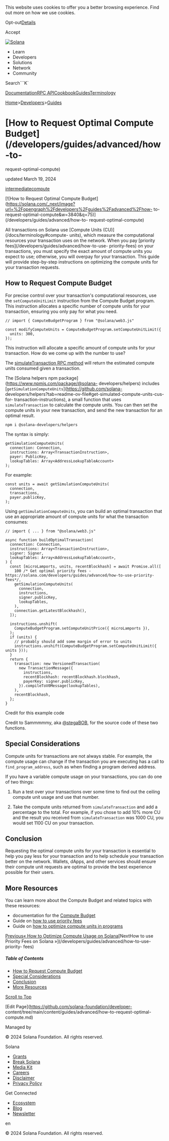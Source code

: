 This website uses cookies to offer you a better browsing experience. Find out
more on how we use cookies.

Opt-out[Details](/privacy-policy#collection-of-information)

Accept

[![Solana](/_next/static/media/logotype-dark.f79d530d.svg)](/)

  * Learn
  * Developers
  * Solutions
  * Network
  * Community

Search```K`

[Documentation](/docs)[RPC
API](/docs/rpc)[Cookbook](/developers/cookbook)[Guides](/developers/guides)[Terminology](/docs/terminology)

[Home](/)>[Developers](/developers)>[Guides](/developers/guides)

# [How to Request Optimal Compute Budget](/developers/guides/advanced/how-to-
request-optimal-compute)

updated March 19, 2024

[intermediate](/developers/guides?difficulty=intermediate)[compute](/developers/guides?tags=compute)

[![How to Request Optimal Compute
Budget](https://solana.com/_next/image?url=%2Fopengraph%2Fdevelopers%2Fguides%2Fadvanced%2Fhow-
to-request-optimal-compute&w=3840&q=75)](/developers/guides/advanced/how-to-
request-optimal-compute)

All transactions on Solana use [Compute Units (CU)](/docs/terminology#compute-
units), which measure the computational resources your transaction uses on the
network. When you pay [priority fees](/developers/guides/advanced/how-to-use-
priority-fees) on your transactions, you must specify the exact amount of
compute units you expect to use; otherwise, you will overpay for your
transaction. This guide will provide step-by-step instructions on optimizing
the compute units for your transaction requests.

## How to Request Compute Budget #

For precise control over your transaction's computational resources, use the
`setComputeUnitLimit` instruction from the Compute Budget program. This
instruction allocates a specific number of compute units for your transaction,
ensuring you only pay for what you need.

    
    
    // import { ComputeBudgetProgram } from "@solana/web3.js"
     
    const modifyComputeUnits = ComputeBudgetProgram.setComputeUnitLimit({
      units: 300,
    });

This instruction will allocate a specific amount of compute units for your
transaction. How do we come up with the number to use?

The [simulateTransaction RPC method](/docs/rpc/http/simulatetransaction) will
return the estimated compute units consumed given a transaction.

The [Solana helpers npm package](https://www.npmjs.com/package/@solana-
developers/helpers) includes
[`getSimulationComputeUnits`](https://github.com/solana-
developers/helpers?tab=readme-ov-file#get-simulated-compute-units-cus-for-
transaction-instructions), a small function that uses `simulateTransaction` to
calculate the compute units. You can then set the compute units in your new
transaction, and send the new transaction for an optimal result.

    
    
    npm i @solana-developers/helpers

The syntax is simply:

    
    
    getSimulationComputeUnits(
      connection: Connection,
      instructions: Array<TransactionInstruction>,
      payer: PublicKey,
      lookupTables: Array<AddressLookupTableAccount>
    );

For example:

    
    
    const units = await getSimulationComputeUnits(
      connection,
      transactions,
      payer.publicKey,
    );

Using `getSimulationComputeUnits`, you can build an optimal transaction that
use an appropriate amount of compute units for what the transaction consumes:

    
    
    // import { ... } from "@solana/web3.js"
     
    async function buildOptimalTransaction(
      connection: Connection,
      instructions: Array<TransactionInstruction>,
      signer: Signer,
      lookupTables: Array<AddressLookupTableAccount>,
    ) {
      const [microLamports, units, recentBlockhash] = await Promise.all([
        100 /* Get optimal priority fees - https://solana.com/developers/guides/advanced/how-to-use-priority-fees*/,
        getSimulationComputeUnits(
          connection,
          instructions,
          signer.publicKey,
          lookupTables,
        ),
        connection.getLatestBlockhash(),
      ]);
     
      instructions.unshift(
        ComputeBudgetProgram.setComputeUnitPrice({ microLamports }),
      );
      if (units) {
        // probably should add some margin of error to units
        instructions.unshift(ComputeBudgetProgram.setComputeUnitLimit({ units }));
      }
      return {
        transaction: new VersionedTransaction(
          new TransactionMessage({
            instructions,
            recentBlockhash: recentBlockhash.blockhash,
            payerKey: signer.publicKey,
          }).compileToV0Message(lookupTables),
        ),
        recentBlockhash,
      };
    }

Credit for this example code

Credit to Sammmmmy, aka [@stegaBOB](https://twitter.com/stegaBOB), for the
source code of these two functions.

## Special Considerations #

Compute units for transactions are not always stable. For example, the compute
usage can change if the transaction you are executing has a call to
`find_program_address`, such as when finding a program derived address.

If you have a variable compute usage on your transactions, you can do one of
two things:

  1. Run a test over your transactions over some time to find out the ceiling compute unit usage and use that number.

  2. Take the compute units returned from `simulateTransaction` and add a percentage to the total. For example, if you chose to add 10% more CU and the result you received from `simulateTransaction` was 1000 CU, you would set 1100 CU on your transaction.

## Conclusion #

Requesting the optimal compute units for your transaction is essential to help
you pay less for your transaction and to help schedule your transaction better
on the network. Wallets, dApps, and other services should ensure their compute
unit requests are optimal to provide the best experience possible for their
users.

## More Resources #

You can learn more about the Compute Budget and related topics with these
resources:

  * documentation for the [Compute Budget](/docs/core/runtime#compute-budget)
  * Guide on [how to use priority fees](/developers/guides/advanced/how-to-use-priority-fees)
  * Guide on [how to optimize compute units in programs](/developers/guides/advanced/how-to-optimize-compute)

[Previous« How to Optimize Compute Usage on
Solana](/developers/guides/advanced/how-to-optimize-compute)[NextHow to use
Priority Fees on Solana »](/developers/guides/advanced/how-to-use-priority-
fees)

##### Table of Contents

  * [How to Request Compute Budget](/developers/guides/advanced/how-to-request-optimal-compute#how-to-request-compute-budget)
  * [Special Considerations](/developers/guides/advanced/how-to-request-optimal-compute#special-considerations)
  * [Conclusion](/developers/guides/advanced/how-to-request-optimal-compute#conclusion)
  * [More Resources](/developers/guides/advanced/how-to-request-optimal-compute#more-resources)

[Scroll to Top](/developers/guides/advanced/how-to-request-optimal-compute#)

[Edit Page](https://github.com/solana-foundation/developer-
content/tree/main/content/guides/advanced/how-to-request-optimal-compute.md)

Managed by

[](/)

[](/youtube)[](/twitter)[](/discord)[](/reddit)[](/github)[](/telegram)

© 2024 Solana Foundation. All rights reserved.

Solana

  * [Grants](https://solana.org/grants)
  * [Break Solana](https://break.solana.com/)
  * [Media Kit](/branding)
  * [Careers](https://jobs.solana.com/)
  * [Disclaimer](/tos)
  * [Privacy Policy](/privacy-policy)

Get Connected

  * [Ecosystem](/ecosystem)
  * [Blog](/news)
  * [Newsletter](/newsletter)

en

© 2024 Solana Foundation. All rights reserved.

